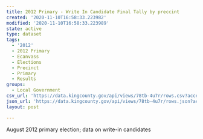```yaml
---
title: 2012 Primary - Write In Candidate Final Tally by preccint
created: '2020-11-10T16:58:33.223982'
modified: '2020-11-10T16:58:33.223989'
state: active
type: dataset
tags:
  - '2012'
  - 2012 Primary
  - Ecanvass
  - Elections
  - Precinct
  - Primary
  - Results
groups:
  - Local Government
csv_url: 'https://data.kingcounty.gov/api/views/78tb-4u7r/rows.csv?accessType=DOWNLOAD'
json_url: 'https://data.kingcounty.gov/api/views/78tb-4u7r/rows.json?accessType=DOWNLOAD'
layout: post

---
```

August 2012 primary election; data on write-in candidates
